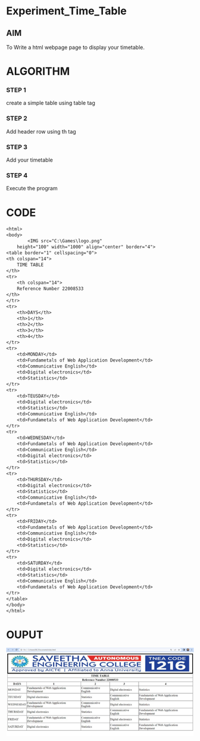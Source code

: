 # Experiment_Time_Table

## AIM
To Write a html webpage page to display your timetable.

# ALGORITHM
### STEP 1
create a simple table using table tag
### STEP 2
Add header row using th tag
### STEP 3
Add your timetable
### STEP 4
Execute the program

# CODE
```<!DOCTYPE html>
<html>
<body>
		<IMG src="C:\Games\logo.png" 
	height="100" width="1000" align="center" border="4">
<table border="1" cellspacing="0">
<th colspan="14">
	TIME TABLE
</th>
<tr>
	<th colspan="14">
	Reference Number 22008533
</th>
</tr>
<tr>
	<th>DAYS</th>
	<th>1</th>
	<th>2</th>
	<th>3</th>
	<th>4</th>
</tr>
<tr>
	<td>MONDAY</td>
	<td>Fundametals of Web Application Development</td>
	<td>Communicative English</td>
	<td>Digital electronics</td>
	<td>Statistics</td>
</tr>
<tr>
	<td>TEUSDAY</td>
	<td>Digital electronics</td>
	<td>Statistics</td>
	<td>Communicative English</td>
	<td>Fundametals of Web Application Development</td>
</tr>
<tr>
	<td>WEDNESDAY</td>
	<td>Fundametals of Web Application Development</td>
	<td>Communicative English</td>
	<td>Digital electronics</td>
	<td>Statistics</td>
</tr>
<tr>
	<td>THURSDAY</td>
	<td>Digital electronics</td>
	<td>Statistics</td>
	<td>Communicative English</td>
	<td>Fundametals of Web Application Development</td>
</tr>
<tr>
	<td>FRIDAY</td>
	<td>Fundametals of Web Application Development</td>
	<td>Communicative English</td>
	<td>Digital electronics</td>
	<td>Statistics</td>
</tr>
<tr>
	<td>SATURDAY</td>
	<td>Digital electronics</td>
	<td>Statistics</td>
	<td>Communicative English</td>
	<td>Fundametals of Web Application Development</td>
</tr>
</table>
</body>
</html>
```

# OUPUT
!['output'](/output.jpeg)